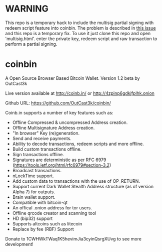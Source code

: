 WARNING
==================

This repo is a temporary hack to include the multisig partial signing with redeem script feature into coinbin. The problem is described in [this issue](https://github.com/OutCast3k/coinbin/issues/73) and this repo is a temporary fix. To use it just clone this repo and open 'multisig.html'. enter the private key, redeem script and raw transaction to perform a partial signing.


coinbin
=======

A Open Source Browser Based Bitcoin Wallet. Version 1.2 beta by OutCast3k

Live version available at http://coinb.in/ or http://4zpinp6gdkjfplhk.onion

Github URL: https://github.com/OutCast3k/coinbin/

Coinb.in supports a number of key features such as: 

- Offline Compressed & uncompressed Address creation.
- Offline Multisignature Address creation.
- "In browser" Key (re)generation. 
- Send and receive payments.
- Ability to decode transactions, redeem scripts and more offline.
- Build custom transactions offline.
- Sign transactions offline.
- Signatures are deterministic as per RFC 6979 (https://tools.ietf.org/html/rfc6979#section-3.2)
- Broadcast transactions.
- nLockTime support.
- Add custom data to transactions with the use of OP_RETURN.
- Support current Dark Wallet Stealth Address structure (as of version Alpha 7) for outputs.
- Brain wallet support.
- Compatible with bitcoin-qt
- An offical .onion address for tor users.
- Offline qrcode creator and scanning tool
- HD (bip32) support
- Supports altcoins such as litecoin
- Replace by fee (RBF) Support

Donate to 1CWHWkTWaq1K5hevimJia3cyinQsrgXUvg to see more development!
